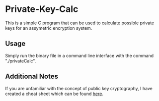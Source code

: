 # Private-Key-Calc

This is a simple C program that can be used to calculate possible private keys for an assymetric encryption system.

## Usage

Simply run the binary file in a command line interface with the command "./privateCalc".

## Additional Notes

If you are unfamiliar with the concept of public key cryptography, I have created a cheat sheet which can be found [here](https://drive.google.com/open?id=19eAytnh8XGfPBAd0IfoOUi26mEMcI1Ko). 
